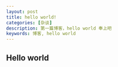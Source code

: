 ```yaml
---
layout: post
title: hello world!
categories: [杂谈]
description: 第一篇博客，hello world 奉上吧
keywords: 博客, hello world
---
```


## Hello world
